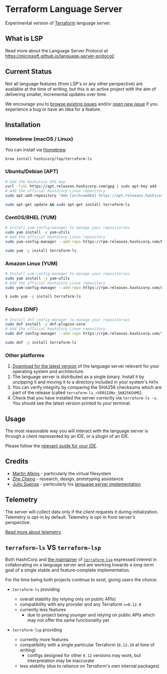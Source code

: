 # Terraform Language Server

Experimental version of [Terraform](https://www.terraform.io) language server.

## What is LSP

Read more about the Language Server Protocol at https://microsoft.github.io/language-server-protocol/

## Current Status

Not all language features (from LSP's or any other perspective) are available
at the time of writing, but this is an active project with the aim of delivering
smaller, incremental updates over time.

We encourage you to [browse existing issues](https://github.com/hashicorp/terraform-ls/issues)
and/or [open new issue](https://github.com/hashicorp/terraform-ls/issues/new/choose)
if you experience a bug or have an idea for a feature.

## Installation

### Homebrew (macOS / Linux)

You can install via [Homebrew](https://brew.sh)

```
brew install hashicorp/tap/terraform-ls
```

### Ubuntu/Debian (APT)

```sh
# Add the HashiCorp GPG key
curl -fsSL https://apt.releases.hashicorp.com/gpg | sudo apt-key add -
# Add the official HashiCorp Linux repository
sudo apt-add-repository "deb [arch=amd64] https://apt.releases.hashicorp.com $(lsb_release -cs) main"

sudo apt-get update && sudo apt-get install terraform-ls
```

### CentOS/RHEL (YUM)

```sh
# Install yum-config-manager to manage your repositories
sudo yum install -y yum-utils
# Add the official HashiCorp Linux repository
sudo yum-config-manager --add-repo https://rpm.releases.hashicorp.com/RHEL/hashicorp.repo

sudo yum -y install terraform-ls
```

### Amazon Linux (YUM)

```sh
# Install yum-config-manager to manage your repositories
sudo yum install -y yum-utils
# Add the official HashiCorp Linux repository
sudo yum-config-manager --add-repo https://rpm.releases.hashicorp.com/AmazonLinux/hashicorp.repo

$ sudo yum -y install terraform-ls
```

### Fedora (DNF)

```sh
# Install dnf config-manager to manage your repositories
sudo dnf install -y dnf-plugins-core
# Add the official HashiCorp Linux repository.
sudo dnf config-manager --add-repo https://rpm.releases.hashicorp.com/fedora/hashicorp.repo

sudo dnf -y install terraform-ls
```

### Other platforms

1. [Download for the latest version](https://releases.hashicorp.com/terraform-ls/)
  of the language server relevant for your operating system and architecture.
2. The language server is distributed as a single binary.
  Install it by unzipping it and moving it to a directory
  included in your system's `PATH`.
3. You can verify integrity by comparing the SHA256 checksums
  which are part of the release (called `terraform-ls_<VERSION>_SHA256SUMS`).
4. Check that you have installed the server correctly via `terraform-ls -v`.
  You should see the latest version printed to your terminal.

## Usage

The most reasonable way you will interact with the language server
is through a client represented by an IDE, or a plugin of an IDE.

Please follow the [relevant guide for your IDE](./docs/USAGE.md).

## Credits

- [Martin Atkins](https://github.com/apparentlymart) - particularly the virtual filesystem
- [Zhe Cheng](https://github.com/njuCZ) - research, design, prototyping assistance
- [Julio Sueiras](https://github.com/juliosueiras) - particularly his [language server implementation](https://github.com/juliosueiras/terraform-lsp)

## Telemetry

The server will collect data only if the _client_ requests it during initialization. Telemetry is opt-in by default.
Telemetry is opt-in from server's perspective.

[Read more about telemetry](./docs/telemetry.md).

## `terraform-ls` VS `terraform-lsp`

Both HashiCorp and [the maintainer](https://github.com/juliosueiras) of [`terraform-lsp`](https://github.com/juliosueiras/terraform-lsp)
expressed interest in collaborating on a language server and are working
towards a _long-term_ goal of a single stable and feature-complete implementation.

For the time being both projects continue to exist, giving users the choice:

- `terraform-ls` providing
  - overall stability (by relying only on public APIs)
  - compatibility with any provider and any Terraform `>=0.12.0`
  - currently less features
    - due to project being younger and relying on public APIs which may not
      offer the same functionality yet

- `terraform-lsp` providing
  - currently more features
  - compatibility with a single particular Terraform (`0.12.20` at time of writing)
    - configs designed for other `0.12` versions may work, but interpretation may be inaccurate
  - less stability (due to reliance on Terraform's own internal packages)
